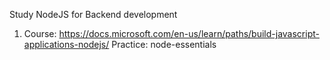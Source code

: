 Study NodeJS for Backend development

1. Course: https://docs.microsoft.com/en-us/learn/paths/build-javascript-applications-nodejs/
Practice: node-essentials


